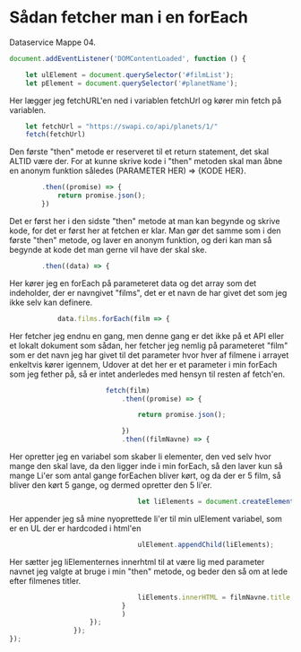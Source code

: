 # Sådan fetcher man i en forEach

Dataservice Mappe 04.

```javascript 
document.addEventListener('DOMContentLoaded', function () {

	let ulElement = document.querySelector('#filmList');
	let pElement = document.querySelector('#planetName');
```
Her lægger jeg fetchURL'en ned i variablen fetchUrl og kører min fetch på variablen. 
```javascript
	let fetchUrl = "https://swapi.co/api/planets/1/"
	fetch(fetchUrl)
```
Den første "then" metode er reserveret til et return statement, det skal ALTID være der. For at kunne skrive kode i "then" metoden skal man åbne en anonym funktion således (PARAMETER HER) => {KODE HER}.
```javascript
		.then((promise) => {
			return promise.json();
		})
```
Det er først her i den sidste "then" metode at man kan begynde og skrive kode, for det er først her at fetchen er klar. Man gør det samme som i den første "then" metode, og laver en anonym funktion, og deri kan man så begynde at kode det man gerne vil have der skal ske.
```javascript
		.then((data) => {

```
Her kører jeg en forEach på parameteret data og det array som det indeholder, der er navngivet "films", det er et navn de har givet det som jeg ikke selv kan definere.
```javascript
			data.films.forEach(film => {
```
Her fetcher jeg endnu en gang, men denne gang er det ikke på et API eller et lokalt dokument som sådan, her fetcher jeg nemlig på parameteret "film" som er det navn jeg har givet til det parameter hvor hver af filmene i arrayet enkeltvis kører igennem, Udover at det her er et parameter i min forEach som jeg fether på, så er intet anderledes med hensyn til resten af fetch'en.
```javascript
                        fetch(film)
                            .then((promise) => {

                                return promise.json();

                            })
                            .then((filmNavne) => {
```
Her opretter jeg en variabel som skaber li elementer, den ved selv hvor mange den skal lave, da den ligger inde i min forEach, så den laver kun så mange Li'er som antal gange forEachen bliver kørt, og da der er 5 film, så bliver den kørt 5 gange, og dermed opretter den 5 li'er.
```javascript
                                let liElements = document.createElement("li");
```
Her appender jeg så mine nyoprettede li'er til min ulElement variabel, som er en UL der er hardcoded i html'en
```javascript
                                ulElement.appendChild(liElements);
```
Her sætter jeg liElementernes innerhtml til at være lig med parameter navnet jeg valgte at bruge i min "then" metode, og beder den så om at lede efter filmenes titler.
```javascript
                                liElements.innerHTML = filmNavne.title;
                            }
                            )
                    });
                });
});

```